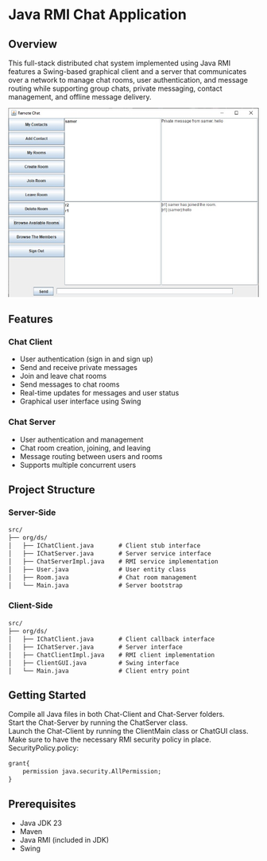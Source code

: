 # Java RMI Chat Application

## Overview
This full-stack distributed chat system implemented using Java RMI features a Swing-based graphical client and a server that communicates over a network to manage chat rooms, user authentication, and message routing while supporting group chats, private messaging, contact management, and offline message delivery.

![Application Screenshot](App.jpg)

## Features

### Chat Client
- User authentication (sign in and sign up)
- Send and receive private messages
- Join and leave chat rooms
- Send messages to chat rooms
- Real-time updates for messages and user status
- Graphical user interface using Swing

### Chat Server
- User authentication and management
- Chat room creation, joining, and leaving
- Message routing between users and rooms
- Supports multiple concurrent users

## Project Structure

### Server-Side
```
src/
├── org/ds/
│   ├── IChatClient.java       # Client stub interface
│   ├── IChatServer.java       # Server service interface
│   ├── ChatServerImpl.java    # RMI service implementation
│   ├── User.java              # User entity class  
│   ├── Room.java              # Chat room management
│   └── Main.java              # Server bootstrap
```
### Client-Side
```
src/
├── org/ds/
│   ├── IChatClient.java       # Client callback interface
│   ├── IChatServer.java       # Server interface  
│   ├── ChatClientImpl.java    # RMI client implementation
│   ├── ClientGUI.java         # Swing interface
│   └── Main.java              # Client entry point
```
## Getting Started
Compile all Java files in both Chat-Client and Chat-Server folders.  
Start the Chat-Server by running the ChatServer class.  
Launch the Chat-Client by running the ClientMain class or ChatGUI class.  
Make sure to have the necessary RMI security policy in place.
SecurityPolicy.policy:
```
grant{
    permission java.security.AllPermission;
}
```

## Prerequisites
- Java JDK 23
- Maven
- Java RMI (included in JDK)
- Swing
